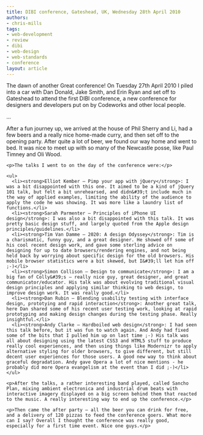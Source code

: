 ```yaml
---
title: DIBI conference, Gateshead, UK, Wednesday 28th April 2010
authors:
- chris-mills
tags:
- web-development
- review
- dibi
- web-design
- web-standards
- conference
layout: article
---
```

<p><p>The dawn of another Great conference! On Tuesday 27th April 2010 I piled into a car with Dan Donald, Jake Smith, and Erin Ryan and set off to Gateshead to attend the first DIBI conference, a new conference for designers and developers put on by Codeworks and other local people.</p> ... </p><!--more-->	<p>After a fun journey up, we arrived at the house of Phil Sherry and Li, had a few beers and a really nice home-made curry, and then set off to the opening party. After quite a lot of beer, we found our way home and went to bed. It was nice to meet up with so many of the Newcastle posse, like Paul Timney and Oli Wood.</p>

	<p>The talks I went to on the day of the conference were:</p>

	<ul>
	  <li><strong>Elliot Kember — Pimp your app with jQuery</strong>: I was a bit disappointed with this one. It aimed to be a kind of jQuery 101 talk, but felt a bit unrehearsed, and didn&#39;t include much in the way of applied examples, limiting the ability of the audience to apply the code he was showing. It was more like a laundry list of functions.</li>
	  <li><strong>Sarah Parmenter — Principles of iPhone UI design</strong>: I was also a bit disappointed with this talk. It was pretty basic design stuff, and largely quoted from the Apple design principles/guidelines.</li>
	  <li><strong>Tim Van Damme — 2020: A design Odyssey</strong>: Tim is a charismatic, funny guy, and a great designer. He showed off some of his cool recent design work, and gave some sterling advice on designing for up to date browsers/rendering engines, and not being held back by worrying about specific design for the old browsers. His mobile browser statistics were a bit skewed, but I&#39;ll let him off ;-)</li>
	  <li><strong>Simon Collison — Design to communicate</strong>: I am a big fan of Colly&#39;s — really nice guy, great designer, and great communicator/educator. His talk was about evolving traditional visual design principles and applying similar thinking to web design, to improve design work. It was really good.</li>
	  <li><strong>Dan Rubin — Blending usability testing with interface design, prototying and rapid interaction</strong>: Another great talk, here Dan shared some of his recent user testing work, looking at rapid prototyping and making design changes during the testing phase. Really insightful.</li>
	  <li><strong>Andy Clarke — Hardboiled web design</strong>: I had seen this talk before, but it was fun to watch again. And Andy had fixed some of the bits that I pulled him up on last time ;-) His talk was all about designing using the latest CSS3 and HTML5 stuff to produce really cool experiences, and then using things like Modernizr to apply alternative styling for older browsers, to give different, but still decent user experiences for those users. A good new way to think about graceful degradation. Andy gave Opera a lot of nice mentions - he probably did more Opera evangelism at the event than I did ;-)</li>
	</ul>

	<p>After the talks, a rather interesting band played, called Sancho Plan, mixing ambient electronica and industrial drum beats with interactive imagery displayed on a big screen behind them that reacted to the music. A really interesting way to end up the conference.</p>

	<p>Then came the after party — all the beer you can drink for free, and a delivery of 120 pizzas to feed the conference goers. What more can I say? Overall I thought the conference was really good, especially for a first time event. Nice one guys.</p>
